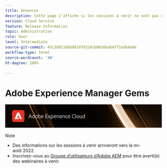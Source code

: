 ```yaml
---
title: Annonces
description: Cette page s’affiche si les sessions à venir ne sont pas encore définies.
version: Cloud Service
feature: Release Information
topic: Administration
role: User
level: Intermediate
source-git-commit: 45c3992186b961978310cb0026bab47f1edb4ade
workflow-type: tm+mt
source-wordcount: '40'
ht-degree: 100%

---
```


# Adobe Experience Manager Gems

![](/help/assets/ADX_Gems.png)

>[!NOTE]
>
>* Des informations sur les sessions à venir arriveront vers la mi-août 2022.
>* Inscrivez-vous au [Groupe d’utilisateurs d’Adobe AEM](https://aem-augs.adobe.com/) pour être averti(e) des webinaires à venir.